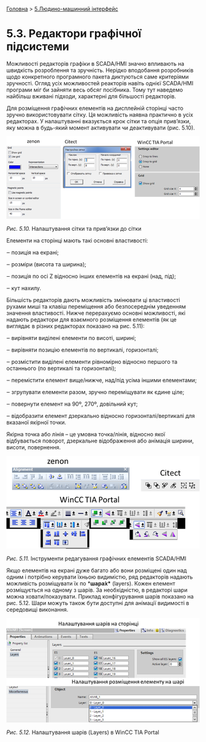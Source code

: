 [Головна](README.md) > [5.Людино-машинний інтерфейс](5.md)

# 5.3. Редактори графічної підсистеми

Можливості редакторів графіки в SCADA/HMI значно впливають на швидкість розроблення та зручність. Нерідко вподобання розробників щодо конкретного програмного пакета диктуються саме критеріями зручності. Огляд усіх можливостей реакторів навіть однієї SCADA/HMI програми міг би зайняти весь обсяг посібника. Тому тут наведемо найбільш вживані підходи, характерні для більшості редакторів.

Для розміщення графічних елементів на дисплейній сторінці часто зручно використовувати сітку. Ця можливість наявна практично в усіх редакторах. У налаштуванні вказується крок сітки та опція прив’язки, яку можна в будь-який момент активувати чи деактивувати (рис. 5.10).

![](media5/5_10.png)                               

*Рис. 5.10.* Налаштування сітки та прив’язки до сітки

Елементи на сторінці мають такі основні властивості:

‒    позиція на екрані;

‒    розміри (висота та ширина);

‒    позиція по осі Z відносно інших елементів на екрані (над, під);

‒    кут нахилу.

Більшість редакторів дають можливість змінювати ці властивості рухами миші та клавіш переміщення або безпосереднім уведенням значення властивості. Нижче перерахуємо основні можливості, які надають редактори для взаємного розміщення елементів (як це виглядає в різних редакторах показано на рис. 5.11):

‒    вирівняти виділені елементи по висоті, ширині;

‒    вирівняти позицію елементів по вертикалі, горизонталі;

‒    розмістити виділені елементи рівномірно відносно першого та останнього (по вертикалі та горизонталі);

‒    перемістити елемент вище/нижче, над/під усіма іншими елементами;

‒    згрупувати елементи разом, зручно переміщувати як єдине ціле; 

‒    повернути елемент на 90º, 270º, довільний кут;

‒    відобразити елемент дзеркально відносно горизонталі/вертикалі для вказаної якірної точки.  

Якірна точка або лінія – це умовна точка/лінія, відносно якої відбувається поворот, дзеркальне відображення або анімація ширини, висоти, повернення.

![](media5/5_11.png) 

*Рис. 5.11.* Інструменти редагування графічних елементів SCADA/HMI 

Якщо елементів на екрані дуже багато або вони розміщені один над одним і потрібно керувати їхньою видимістю, ряд редакторів надають можливість розміщувати їх по ***шара́х\*** (layers). Кожен елемент розміщується на одному з шарів. За необхідністю, в редакторі шари можна ховати/показувати. Приклад конфігурування шарів показано на рис. 5.12. Шари можуть також бути доступні для анімації видимості в середовищі виконання.

![](media5/5_12.png) 

*Рис. 5.12.* Налаштування шарів (Layers) в WinCC TIA Portal  